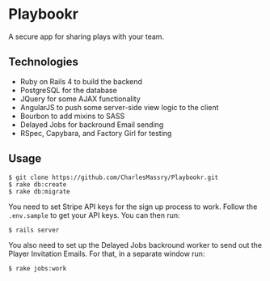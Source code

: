 Playbookr
=========

A secure app for sharing plays with your team.

Technologies
------------

* Ruby on Rails 4 to build the backend
* PostgreSQL for the database
* JQuery for some AJAX functionality
* AngularJS to push some server-side view logic to the client
* Bourbon to add mixins to SASS
* Delayed Jobs for backround Email sending
* RSpec, Capybara, and Factory Girl for testing

Usage
-----

    $ git clone https://github.com/CharlesMassry/Playbookr.git
    $ rake db:create
    $ rake db:migrate

You need to set Stripe API keys for the sign up process to work. Follow the `.env.sample` to get your API keys. You can then run:

    $ rails server

You also need to set up the Delayed Jobs backround worker to send out the Player Invitation Emails. For that, in a separate window run:

    $ rake jobs:work